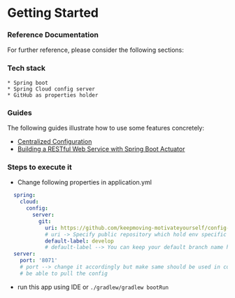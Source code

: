 # Getting Started

### Reference Documentation
For further reference, please consider the following sections:
### Tech stack
    * Spring boot
    * Spring Cloud config server
    * GitHub as properties holder

### Guides

The following guides illustrate how to use some features concretely:

* [Centralized Configuration](https://spring.io/guides/gs/centralized-configuration/)
* [Building a RESTful Web Service with Spring Boot Actuator](https://spring.io/guides/gs/actuator-service/)


### Steps to execute it
    
* Change following properties in application.yml
```yaml
  spring:
    cloud:
      config:
        server:
          git:
            uri: https://github.com/keepmoving-motivateyourself/config-repo.git
            # uri -> Specify public repository which hold env specific properties file for project
            default-label: develop
            # default-label --> You can keep your default branch name here
  server:
    port: '8071'
    # port --> change it accordingly but make same should be used in config client otherwise it wont
    # be able to pull the config    
```
* run this app using IDE or ```./gradlew/gradlew bootRun```